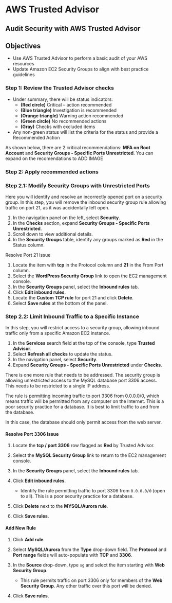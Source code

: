 # AWS Trusted Advisor

## Audit Security with AWS Trusted Advisor

## Objectives

- Use AWS Trusted Advisor to perform a basic audit of your AWS resources
- Update Amazon EC2 Security Groups to align with best practice guidelines

### Step 1: Review the Trusted Advisor checks

- Under summary, there will be status indicators:
  - **(Red circle)** Critical – action recommended  
  - **(Blue triangle)** Investigation is recommended  
  - **(Orange triangle)** Warning action recommended  
  - **(Green circle)** No recommended actions  
  - **(Gray)** Checks with excluded items  
- Any non-green status will list the criteria for the status and provide a Recommended Action

As shown below, there are 2 critical recommendations: **MFA on Root Account** and **Security Groups - Specific Ports Unrestricted**. 
You can expand on the recomendations to 
ADD IMAGE
### Step 2: Apply recommended actions

### Step 2.1: Modify Security Groups with Unrestricted Ports
Here you will identify and resolve an incorrectly opened port on a security group. 
In this step, you will remove the inbound security group rule allowing traffic on port 21, as it was accidentally left open.

1. In the navigation panel on the left, select **Security**.
2. In the **Checks** section, expand **Security Groups - Specific Ports Unrestricted**.
3. Scroll down to view additional details.
4. In the **Security Groups** table, identify any groups marked as **Red** in the Status column.

Resolve Port 21 Issue

1. Locate the item with **tcp** in the Protocol column and **21** in the From Port column.
2. Select the **WordPress Security Group** link to open the EC2 management console.
3. In the **Security Groups** panel, select the **Inbound rules** tab.
4. Click **Edit inbound rules**.
5. Locate the **Custom TCP rule** for port 21 and click **Delete**.
6. Select **Save rules** at the bottom of the panel.

### Step 2.2: Limit Inbound Traffic to a Specific Instance
In this step, you will restrict access to a security group, allowing inbound traffic only from a specific Amazon EC2 instance.

1. In the **Services** search field at the top of the console, type **Trusted Advisor**.
2. Select **Refresh all checks** to update the status.
3. In the navigation panel, select **Security**.
4. Expand **Security Groups - Specific Ports Unrestricted** under **Checks**.

There is one more rule that needs to be addressed. The security group is allowing unrestricted access to the MySQL database port 3306 access.
This needs to be restricted to a single IP address.

The rule is permitting incoming traffic to port 3306 from 0.0.0.0/0, which means traffic will be permitted from any computer on the Internet. This is a poor security practice for a database. It is best to limit traffic to and from the database.

In this case, the database should only permit access from the web server.

#### Resolve Port 3306 Issue

1. Locate the **tcp / port 3306** row flagged as **Red** by Trusted Advisor.
2. Select the **MySQL Security Group** link to return to the EC2 management console.
3. In the **Security Groups** panel, select the **Inbound rules** tab.
4. Click **Edit inbound rules**.

   - Identify the rule permitting traffic to port 3306 from `0.0.0.0/0` (open to all). This is a poor security practice for a database.

5. Click **Delete** next to the **MYSQL/Aurora rule**.
6. Click **Save rules**.

#### Add New Rule

1. Click **Add rule**.
2. Select **MySQL/Aurora** from the **Type** drop-down field. The **Protocol** and **Port range** fields will auto-populate with **TCP** and **3306**.
3. In the **Source** drop-down, type `sg` and select the item starting with **Web Security Group**.
   - This rule permits traffic on port 3306 only for members of the **Web Security Group**. Any other traffic over this port will be denied.

4. Click **Save rules**.
